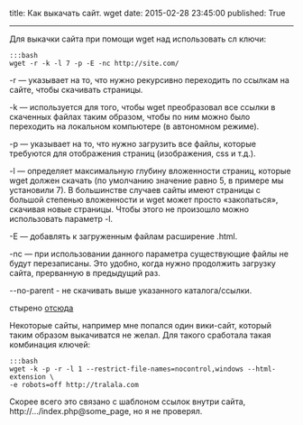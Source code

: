 title: Как выкачать сайт. wget
date: 2015-02-28 23:45:00
published: True

***

Для выкачки сайта при помощи wget над использовать сл ключи:

    :::bash
    wget -r -k -l 7 -p -E -nc http://site.com/

-r  —	 указывает на то, что нужно рекурсивно переходить по ссылкам на сайте, чтобы скачивать страницы.

-k  —	 используется для того, чтобы wget преобразовал все ссылки в скаченных файлах таким образом, чтобы по ним можно было переходить на локальном компьютере (в автономном режиме).

-p  —	 указывает на то, что нужно загрузить все файлы, которые требуются для отображения страниц (изображения, css и т.д.).

-l  —	 определяет максимальную глубину вложенности страниц, которые wget должен скачать (по умолчанию значение равно 5, в примере мы установили 7). В большинстве случаев сайты имеют страницы с большой степенью вложенности и wget может просто «закопаться», скачивая новые страницы. Чтобы этого не произошло можно использовать параметр -l.

-E  —	 добавлять к загруженным файлам расширение .html.

-nc —	 при использовании данного параметра существующие файлы не будут перезаписаны. Это удобно, когда нужно продолжить загрузку сайта, прерванную в предыдущий раз.

--no-parent - не скачивать выше указанного каталога/ссылки.

стырено [отсюда](http://ru.najomi.org/_nix/wget)

Некоторые сайты, например мне попался один вики-сайт, который таким образом выкачиватся не желал. Для такого сработала такая комбинация ключей:

	:::bash
	wget -k -p -r -l 1 --restrict-file-names=nocontrol,windows --html-extension \
	-e robots=off http://tralala.com

Скорее всего это связано с шаблоном ссылок внутри сайта, http://.../index.php@some_page, но я не проверял.
